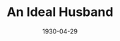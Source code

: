 ---
title: An Ideal Husband
date: 1930-04-29
opening_date: 1930-04-29
closing_date:
layout: productions
playbill:
Theatre: Theatre Jacksonville
cast:
- Mrs. Marchmont: Amy Cavanagh
- Vicomte de Nanjac: Charles DePencier
- Lady Basildon: Charlotte Bowden Perry
- Lord Goring: E.S. Beauchamp-Nobbs
- Mabel Chiltern: Edna Alexander
- Lord Caversham: J.H. Spence
- Mason: Joseph Marron
- Mrs. Cheveley: Marguerite Chiasson
- Sir Robert Chiltern: Philip Devlin
- Phipps: Tom Cashen
- Lady Markby: Winifred Snowden
- Lady Chiltern: Fay Beckett
crew:
- Director: Ella Macklin
- Staging:
  - Fred Pumpelly
  - Mrs. Fred Pumpelly
- Props:
  - Mrs. Burton Barrs
understudies:
orchestra:
---